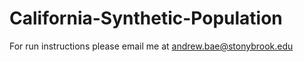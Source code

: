 # California-Synthetic-Population

For run instructions please email me at andrew.bae@stonybrook.edu
